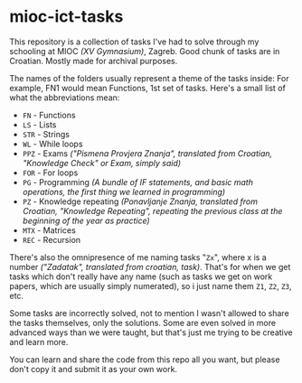  # mioc-ict-tasks
This repository is a collection of tasks I've had to solve through my schooling at MIOC *(XV Gymnasium)*, Zagreb. Good chunk of tasks are in Croatian. Mostly made for archival purposes.

The names of the folders usually represent a theme of the tasks inside:
For example, FN1 would mean Functions, 1st set of tasks.
Here's a small list of what the abbreviations mean:
- `FN` - Functions
- `LS` - Lists
- `STR` - Strings
- `WL` - While loops
- `PPZ` - Exams *("Pismena Provjera Znanja", translated from Croatian, "Knowledge Check" or Exam, simply said)*
- `FOR` - For loops
- `PG` - Programming *(A bundle of IF statements, and basic math operations, the first thing we learned in programming)*
- `PZ` - Knowledge repeating *(Ponavljanje Znanja, translated from Croatian, "Knowledge Repeating", repeating the previous class at the beginning of the year as practice)*
- `MTX` - Matrices
- `REC` - Recursion

There's also the omnipresence of me naming tasks "`Zx`", where x is a number *("Zadatak", translated from croatian, task)*. That's for when we get tasks which don't really have any name (such as tasks we get on work papers, which are usually simply numerated), so i just name them `Z1`, `Z2`, `Z3`, etc.

Some tasks are incorrectly solved, not to mention I wasn't allowed to share the tasks themselves, only the solutions.
Some are even solved in more advanced ways than we were taught, but that's just me trying to be creative and learn more.

You can learn and share the code from this repo all you want, but please don't copy it and submit it as your own work.

